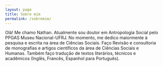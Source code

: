 ```yaml
---
layout: page
title: Sobre mim
permalink: /sobremim/
---
```


Olá! Me chamo Nathan. Atualmente sou doutor em Antropologia Social pelo PPGAS Museu Nacional-UFRJ. No momento, me dedico maiormente à pesquisa e escrita na área de Ciências Sociais. Faço Revisão e consultoria de monografias e artigos científicos da área de Ciências Sociais e Humanas. Também faço tradução de textos literários, técnicos e acadêmicos (Inglês, Francês, Espanhol para Português).
